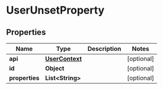 
# UserUnsetProperty

## Properties
Name | Type | Description | Notes
------------ | ------------- | ------------- | -------------
**api** | [**UserContext**](UserContext.md) |  |  [optional]
**id** | **Object** |  |  [optional]
**properties** | **List&lt;String&gt;** |  |  [optional]



